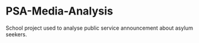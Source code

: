 # PSA-Media-Analysis
School project used to analyse public service announcement about asylum seekers.
